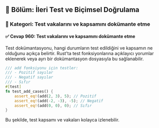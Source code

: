 ## 📘 Bölüm: İleri Test ve Biçimsel Doğrulama  
### 🔹 Kategori: Test vakalarını ve kapsamını dokümante etme  
#### ✅ Cevap 960: Test vakalarını ve kapsamını dokümante etme

Test dokümantasyonu, hangi durumların test edildiğini ve kapsamın ne olduğunu açıkça belirtir. Rust'ta test fonksiyonlarına açıklayıcı yorumlar eklenerek veya ayrı bir dokümantasyon dosyasıyla bu sağlanabilir.

```rust
/// add fonksiyonu için testler:
/// - Pozitif sayılar
/// - Negatif sayılar
/// - Sıfır
#[test]
fn test_add_cases() {
    assert_eq!(add(2, 3), 5); // Pozitif
    assert_eq!(add(-2, -3), -5); // Negatif
    assert_eq!(add(0, 0), 0); // Sıfır
}
```
Bu şekilde, test kapsamı ve vakaları kolayca izlenebilir.
